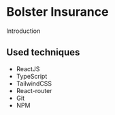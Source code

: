 # Bolster Insurance

Introduction

## Used techniques

- ReactJS
- TypeScript
- TailwindCSS
- React-router
- Git
- NPM
